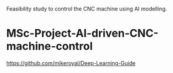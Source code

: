 Feasibility study to control the CNC machine using AI modelling.
# MSc-Project-AI-driven-CNC-machine-control
https://github.com/mikeroyal/Deep-Learning-Guide
